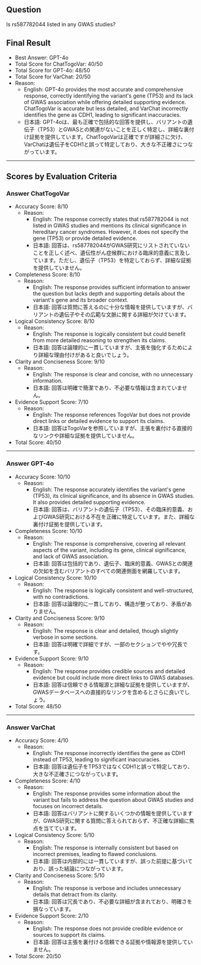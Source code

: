 ## Question

Is rs587782044 listed in any GWAS studies?

## Final Result

- Best Answer: GPT-4o
- Total Score for ChatTogoVar: 40/50
- Total Score for GPT-4o: 48/50
- Total Score for VarChat: 20/50
- Reason:
  - English: GPT-4o provides the most accurate and comprehensive response, correctly identifying the variant's gene (TP53) and its lack of GWAS association while offering detailed supporting evidence. ChatTogoVar is accurate but less detailed, and VarChat incorrectly identifies the gene as CDH1, leading to significant inaccuracies.
  - 日本語: GPT-4oは、最も正確で包括的な回答を提供し、バリアントの遺伝子（TP53）とGWASとの関連がないことを正しく特定し、詳細な裏付け証拠を提供しています。ChatTogoVarは正確ですが詳細さに欠け、VarChatは遺伝子をCDH1と誤って特定しており、大きな不正確さにつながっています。

---

## Scores by Evaluation Criteria

### Answer ChatTogoVar
- Accuracy Score: 8/10
  - Reason: 
    - English: The response correctly states that rs587782044 is not listed in GWAS studies and mentions its clinical significance in hereditary cancer syndromes. However, it does not specify the gene (TP53) or provide detailed evidence.
    - 日本語: 回答は、rs587782044がGWAS研究にリストされていないことを正しく述べ、遺伝性がん症候群における臨床的意義に言及しています。ただし、遺伝子（TP53）を特定しておらず、詳細な証拠を提供していません。
- Completeness Score: 8/10
  - Reason: 
    - English: The response provides sufficient information to answer the question but lacks depth and supporting details about the variant's gene and its broader context.
    - 日本語: 回答は質問に答えるのに十分な情報を提供していますが、バリアントの遺伝子やその広範な文脈に関する詳細が欠けています。
- Logical Consistency Score: 8/10
  - Reason: 
    - English: The response is logically consistent but could benefit from more detailed reasoning to strengthen its claims.
    - 日本語: 回答は論理的に一貫していますが、主張を強化するためにより詳細な理由付けがあると良いでしょう。
- Clarity and Conciseness Score: 9/10
  - Reason: 
    - English: The response is clear and concise, with no unnecessary information.
    - 日本語: 回答は明確で簡潔であり、不必要な情報は含まれていません。
- Evidence Support Score: 7/10
  - Reason: 
    - English: The response references TogoVar but does not provide direct links or detailed evidence to support its claims.
    - 日本語: 回答はTogoVarを参照していますが、主張を裏付ける直接的なリンクや詳細な証拠を提供していません。
- Total Score: 40/50

---

### Answer GPT-4o
- Accuracy Score: 10/10
  - Reason: 
    - English: The response accurately identifies the variant's gene (TP53), its clinical significance, and its absence in GWAS studies. It also provides detailed supporting evidence.
    - 日本語: 回答は、バリアントの遺伝子（TP53）、その臨床的意義、およびGWAS研究における不在を正確に特定しています。また、詳細な裏付け証拠を提供しています。
- Completeness Score: 10/10
  - Reason: 
    - English: The response is comprehensive, covering all relevant aspects of the variant, including its gene, clinical significance, and lack of GWAS association.
    - 日本語: 回答は包括的であり、遺伝子、臨床的意義、GWASとの関連の欠如を含むバリアントのすべての関連側面を網羅しています。
- Logical Consistency Score: 10/10
  - Reason: 
    - English: The response is logically consistent and well-structured, with no contradictions.
    - 日本語: 回答は論理的に一貫しており、構造が整っており、矛盾がありません。
- Clarity and Conciseness Score: 9/10
  - Reason: 
    - English: The response is clear and detailed, though slightly verbose in some sections.
    - 日本語: 回答は明確で詳細ですが、一部のセクションでやや冗長です。
- Evidence Support Score: 9/10
  - Reason: 
    - English: The response provides credible sources and detailed evidence but could include more direct links to GWAS databases.
    - 日本語: 回答は信頼できる情報源と詳細な証拠を提供していますが、GWASデータベースへの直接的なリンクを含めるとさらに良いでしょう。
- Total Score: 48/50

---

### Answer VarChat
- Accuracy Score: 4/10
  - Reason: 
    - English: The response incorrectly identifies the gene as CDH1 instead of TP53, leading to significant inaccuracies.
    - 日本語: 回答は遺伝子をTP53ではなくCDH1と誤って特定しており、大きな不正確さにつながっています。
- Completeness Score: 4/10
  - Reason: 
    - English: The response provides some information about the variant but fails to address the question about GWAS studies and focuses on incorrect details.
    - 日本語: 回答はバリアントに関するいくつかの情報を提供していますが、GWAS研究に関する質問に答えられておらず、不正確な詳細に焦点を当てています。
- Logical Consistency Score: 5/10
  - Reason: 
    - English: The response is internally consistent but based on incorrect premises, leading to flawed conclusions.
    - 日本語: 回答は内部的には一貫していますが、誤った前提に基づいており、誤った結論につながっています。
- Clarity and Conciseness Score: 5/10
  - Reason: 
    - English: The response is verbose and includes unnecessary details that detract from its clarity.
    - 日本語: 回答は冗長であり、不必要な詳細が含まれており、明確さを損なっています。
- Evidence Support Score: 2/10
  - Reason: 
    - English: The response does not provide credible evidence or sources to support its claims.
    - 日本語: 回答は主張を裏付ける信頼できる証拠や情報源を提供していません。
- Total Score: 20/50